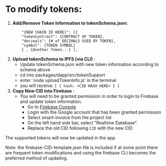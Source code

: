 # To modify tokens:

1.  **Add/Remove Token Information to tokenSchema.json:**

            "{NEW CHAIN ID HERE}": [{
            "tokenContract": {CONTRACT OF TOKEN},
            "decimals": {# of DECIMALS USED BY TOKEN},
            "symbol": {TOKEN SYMBOL}
            } , {Another Token...} ],

2)  **Upload tokenSchema to IPFS (via CLI)** :
    - Update tokenSchema.json with new token information according to schema above
    - cd into packages/dapp/src/tokenSupport
    - enter `node uploadTokenInfo.js' in the terminal
    - you will receive: `[ { hash: <CID HASH HERE> } ]`
3)  **Copy New CID into Firebase** :
    - You will need to be granted permission in order to login to Firebase and update token information.
      - Go to [Firebase Console](https://console.firebase.google.com/)
      - Login with the Google account that has been granted permission
      - Select smart-invoice from the project list
      - On the left hand side bar, select "Realtime Database".
      - Replace the old CID following `CID` with the new CID

The supported tokens will now be updated in the app.

Note: the firebase-CID-template.json file is included if at some point there are frequent token modifications and using the firebase CLI becomes the preferred method of updating.
